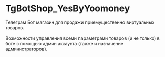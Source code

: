 # TgBotShop_YesByYoomoney
Телеграм Бот магазин для продажи приемущественно виртуальных товаров.<br><br>
Возможности управления всеми параметрами товаров (и не только) в боте с помощью админ аккаунта (также и назначение администраторов).

